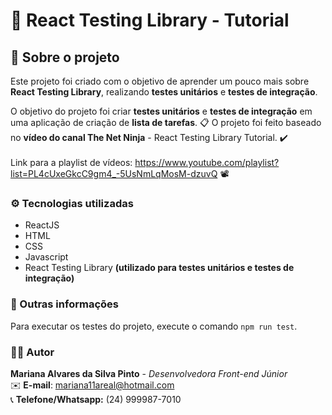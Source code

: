 # 🧪 React Testing Library - Tutorial

## 📃 Sobre o projeto

Este projeto foi criado com o objetivo de aprender um pouco mais sobre **React Testing Library**, realizando **testes unitários** e **testes de integração**.

O objetivo do projeto foi criar **testes unitários** e **testes de integração** em uma aplicação de criação de **lista de tarefas**. 📋 O projeto foi feito baseado no **vídeo do canal The Net Ninja** - React Testing Library Tutorial. ✔️ </br> </br> Link para a playlist de vídeos: https://www.youtube.com/playlist?list=PL4cUxeGkcC9gm4_-5UsNmLqMosM-dzuvQ 📽️

### ⚙️ Tecnologias utilizadas

- ReactJS
- HTML
- CSS
- Javascript
- React Testing Library **(utilizado para testes unitários e testes de integração)**

### 🔎 Outras informações

Para executar os testes do projeto, execute o comando `npm run test`.

### 🙋‍♀️ Autor

**Mariana Alvares da Silva Pinto** - _Desenvolvedora Front-end Júnior_ </br>
✉️ **E-mail**: mariana11areal@hotmail.com </br>
📞 **Telefone/Whatsapp:** (24) 999987-7010 </br>
